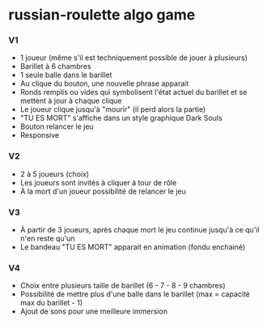 # russian-roulette algo game

### V1

- 1 joueur (même s'il est techniquement possible de jouer à plusieurs)
- Barillet à 6 chambres
- 1 seule balle dans le barillet
- Au clique du bouton, une nouvelle phrase apparait
- Ronds remplis ou vides qui symbolisent l'état actuel du barillet et se mettent à jour à chaque clique
- Le joueur clique jusqu'à "mourir" (il perd alors la partie)
- "TU ES MORT" s'affiche dans un style graphique Dark Souls
- Bouton relancer le jeu
- Responsive

### V2

- 2 à 5 joueurs (choix)
- Les joueurs sont invités à cliquer à tour de rôle
- À la mort d'un joueur possibilité de relancer le jeu

### V3

- À partir de 3 joueurs, après chaque mort le jeu continue jusqu'à ce qu'il n'en reste qu'un
- Le bandeau "TU ES MORT" apparait en animation (fondu enchainé)

### V4

- Choix entre plusieurs taille de barillet (6 - 7 - 8 - 9 chambres)
- Possibilité de mettre plus d'une balle dans le barillet (max = capacité max du barillet - 1)
- Ajout de sons pour une meilleure immersion
